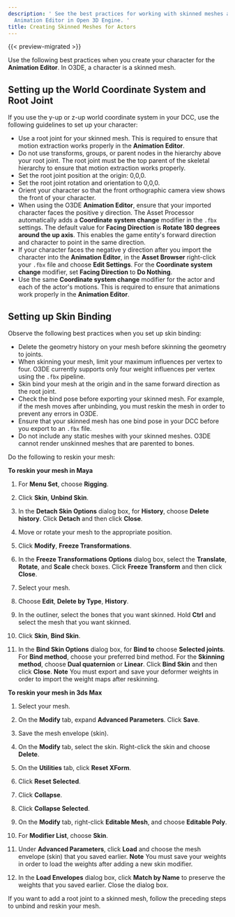 ```yaml
---
description: ' See the best practices for working with skinned meshes actors for the
  Animation Editor in Open 3D Engine. '
title: Creating Skinned Meshes for Actors
---
```


{{< preview-migrated >}}

Use the following best practices when you create your character for the **Animation Editor**. In O3DE, a character is a skinned mesh.

## Setting up the World Coordinate System and Root Joint 

If you use the y-up or z-up world coordinate system in your DCC, use the following guidelines to set up your character:
+ Use a root joint for your skinned mesh. This is required to ensure that motion extraction works properly in the **Animation Editor**.
+ Do not use transforms, groups, or parent nodes in the hierarchy above your root joint. The root joint must be the top parent of the skeletal hierarchy to ensure that motion extraction works properly.
+ Set the root joint position at the origin: 0,0,0.
+ Set the root joint rotation and orientation to 0,0,0.
+ Orient your character so that the front orthographic camera view shows the front of your character.
+ When using the O3DE **Animation Editor**, ensure that your imported character faces the positive y direction. The Asset Processor automatically adds a **Coordinate system change** modifier in the `.fbx` settings. The default value for **Facing Direction** is **Rotate 180 degrees around the up axis**. This enables the game entity's forward direction and character to point in the same direction.
+ If your character faces the negative y direction after you import the character into the **Animation Editor**, in the **Asset Browser** right-click your `.fbx` file and choose **Edit Settings**. For the **Coordinate system change** modifier, set **Facing Direction** to **Do Nothing**.
+ Use the same **Coordinate system change** modifier for the actor and each of the actor's motions. This is required to ensure that animations work properly in the **Animation Editor**.

## Setting up Skin Binding 

Observe the following best practices when you set up skin binding:
+ Delete the geometry history on your mesh before skinning the geometry to joints.
+ When skinning your mesh, limit your maximum influences per vertex to four. O3DE currently supports only four weight influences per vertex using the `.fbx` pipeline.
+ Skin bind your mesh at the origin and in the same forward direction as the root joint.
+ Check the bind pose before exporting your skinned mesh. For example, if the mesh moves after unbinding, you must reskin the mesh in order to prevent any errors in O3DE.
+ Ensure that your skinned mesh has one bind pose in your DCC before you export to an `.fbx` file.
+ Do not include any static meshes with your skinned meshes. O3DE cannot render unskinned meshes that are parented to bones.

Do the following to reskin your mesh:

**To reskin your mesh in Maya**

1. For **Menu Set**, choose **Rigging**.

1. Click **Skin**, **Unbind Skin**.

1. In the **Detach Skin Options** dialog box, for **History**, choose **Delete history**. Click **Detach** and then click **Close**.

1. Move or rotate your mesh to the appropriate position.

1. Click **Modify**, **Freeze Transformations**.

1. In the **Freeze Transformations Options** dialog box, select the **Translate**, **Rotate**, and **Scale** check boxes. Click **Freeze Transform** and then click **Close**.

1. Select your mesh.

1. Choose **Edit**, **Delete by Type**, **History**.

1. In the outliner, select the bones that you want skinned. Hold **Ctrl** and select the mesh that you want skinned.

1. Click **Skin**, **Bind Skin**.

1. In the **Bind Skin Options** dialog box, for **Bind to** choose **Selected joints**. For **Bind method**, choose your preferred bind method. For the **Skinning method**, choose **Dual quaternion** or **Linear**. Click **Bind Skin** and then click **Close**.
**Note**
You must export and save your deformer weights in order to import the weight maps after reskinning.

**To reskin your mesh in 3ds Max**

1. Select your mesh.

1. On the **Modify** tab, expand **Advanced Parameters**. Click **Save**.

1. Save the mesh envelope (skin).

1. On the **Modify** tab, select the skin. Right-click the skin and choose **Delete**.

1. On the **Utilities** tab, click **Reset XForm**.

1. Click **Reset Selected**.

1. Click **Collapse**.

1. Click **Collapse Selected**.

1. On the **Modify** tab, right-click **Editable Mesh**, and choose **Editable Poly**.

1. For **Modifier List**, choose **Skin**.

1. Under **Advanced Parameters**, click **Load** and choose the mesh envelope (skin) that you saved earlier.
**Note**
You must save your weights in order to load the weights after adding a new skin modifier.

1. In the **Load Envelopes** dialog box, click **Match by Name** to preserve the weights that you saved earlier. Close the dialog box.

If you want to add a root joint to a skinned mesh, follow the preceding steps to unbind and reskin your mesh.
